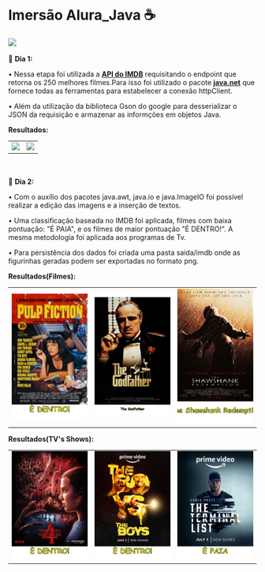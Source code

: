 <h1 align=center"> Imersão Alura_Java ☕ </h1>
                 <p><img src="http://img.shields.io/static/v1?label=STATUS&message=EM%20DESENVOLVIMENTO&color=GREEN&style=for-the-badge"/></p>
                 <p> 🏁 <b>Dia 1:</b> <p>
                 <p> • Nessa etapa foi utilizada a <a href="https://imdb-api.com"><b>API do IMDB</b></a> requisitando o endpoint que retorna os 250 melhores filmes.Para isso foi utilizado o pacote <a href="https://docs.oracle.com/javase/7/docs/api/java/net/package-summary.html"><b>java.net</b></a> que fornece todas as ferramentas para estabelecer a conexão httpClient.</p>
                 <p> • Além da utilização da biblioteca Gson do google para desserializar o JSON da requisição e armazenar as informções em objetos Java.</br></p>
                 <p> <b>Resultados:</b> </p>
                 <table>
                  <tr>
                    <td><img src="https://user-images.githubusercontent.com/112342523/228338346-3439d6e7-71ba-4bd1-bbec-3f7c2a8cdb44.png" width="500" height "500"></td>
                    <td><img src="https://user-images.githubusercontent.com/112342523/228338930-14d0e8bc-61d3-4ff4-be6d-de75be398eb1.png" width="500" height "500"</br></br></td>
                  </tr>
                 </table>
                 <p></br></br> 🏁 <b>Dia 2:</b> <p>
                 <p> • Com o auxílio dos pacotes java.awt, java.io e java.ImageIO foi possível realizar a edição das imagens e a inserção de textos.</p>
                 <p> • Uma classificação baseada no IMDB foi aplicada, filmes com baixa pontuação: "É PAIA", e os filmes de maior pontuação "É DENTRO!". A mesma metodologia foi aplicada aos programas de Tv.</p>
                 <p> • Para persistência dos dados foi criada uma pasta saida/imdb onde as figurinhas geradas podem ser exportadas no formato png.</p>
                 <p> <b>Resultados(Filmes):</b> </p>
                 <table>
                    <tr>
                    <td><img src="https://github.com/filipimantelato/aluraImersao-JAVA/blob/main/saida/Pulp%20Fiction.png?raw=true" width="200" height "200"/></td>
                    <td><img src="https://github.com/filipimantelato/aluraImersao-JAVA/blob/main/saida/The%20Godfather.png?raw=true" width="200" height "200"/></td>
                    <td><img src="https://github.com/filipimantelato/aluraImersao-JAVA/blob/main/saida/The%20Shawshank%20Redemption.png?raw=true" width="200" height "200"/</td>                                           </tr>
                </table>
                 <p> <b>Resultados(TV's Shows):</b> </p>
                 <table>
                    <tr>
                    <td><img src="https://github.com/filipimantelato/aluraImersao-JAVA/blob/main/saida/Stranger%20Things.png?raw=true" width="200" height "200"/></td>
                    <td><img src="https://github.com/filipimantelato/aluraImersao-JAVA/blob/main/saida/The%20Boys.png?raw=true" width="200" height "200"/></td>
                    <td><img src="https://github.com/filipimantelato/aluraImersao-JAVA/blob/main/saida/The%20Terminal%20List.png?raw=true" width="200" height "200"/</td>                                           </tr>
                </table>
                

           


